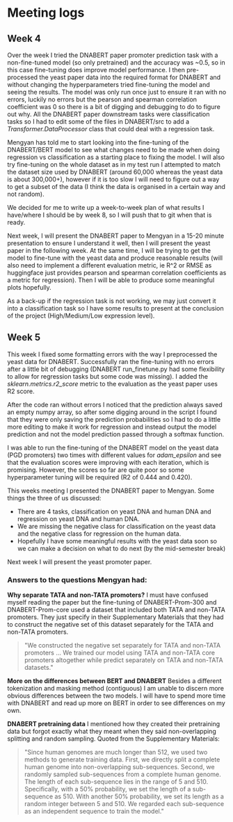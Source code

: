 
# Meeting logs

## Week 4
Over the week I tried the DNABERT paper promoter prediction task with a non-fine-tuned model (so only pretrained) and the accuracy was \~0.5, so in this case fine-tuning does improve model performance. I then pre-processed the yeast paper data into the required format for DNABERT and without changing the hyperparameters tried fine-tuning the model and seeing the results. The model was only run once just to ensure it ran with no errors, luckily no errors but the pearson and spearman correlation coefficient was 0 so there is a bit of digging and debugging to do to figure out why. All the DNABERT paper downstream tasks were classification tasks so I had to edit some of the files in DNABERT/src to add a _Transformer.DataProcessor_ class that could deal with a regression 
task.

Mengyan has told me to start looking into the fine-tuning of the DNABERT/BERT model to see what changes need to be made when doing regression vs classification as a starting place to fixing the model. I will also try fine-tuning on the whole dataset as in my test run I attempted to match the dataset size used by DNABERT (around 60,000 whereas the yeast data is about 300,000+), however if it is too slow I will need to figure out a way to get a subset of the data (I think the data is organised in a certain way and not random).

We decided for me to write up a week-to-week plan of what results I have/where I should be by week 8, so I will push that to git when that is ready. 

Next week, I will present the DNABERT paper to Mengyan in a 15-20 minute presentation to ensure I understand it well, then I will present the yeast paper in the following week. At the same time, I will be trying to get the model to fine-tune with the yeast data and produce reasonable results (will also need to implement a different evaluation metric, ie R^2 or RMSE as huggingface just provides pearson and spearman correlation coefficients as a metric for regression). Then I will be able to produce some meaningful plots hopefully.

As a back-up if the regression task is not working, we may just convert it into a classification task so I have some results to present at the conclusion of the project (High/Medium/Low expression level).

## Week 5
This week I fixed some formatting errors with the way I preprocessed the yeast data for DNABERT. Successfully ran the fine-tuning with no errors after a little bit of debugging (DNABERT run_finetune.py had some flexibility to allow for regression tasks but some code was missing). I added the _sklearn.metrics.r2_score_ metric to the evaluation as the yeast paper uses R2 score.

After the code ran without errors I noticed that the prediction always saved an empty numpy array, so after some digging around in the script I found that they were only saving the prediction probabilities so I had to do a little more editing to make it work for regression and instead output the model prediction and not the model prediction passed through a softmax function. 

I was able to run the fine-tuning of the DNABERT model on the yeast data (PGD promoters) two times with different values for _adam_epsilon_ and see that the evaluation scores were improving with each iteration, which is promising. However, the scores so far are quite poor so some hyperparameter tuning will be required (R2 of 0.444 and 0.420).

This weeks meeting I presented the DNABERT paper to Mengyan. Some things the three of us discussed:
- There are 4 tasks, classification on yeast DNA and human DNA and regression on yeast DNA and human DNA.
- We are missing the negative class for classification on the yeast data and the negative class for regression on the human data.
- Hopefully I have some meaningful results with the yeast data soon so we can make a decision on what to do next (by the mid-semester break)

Next week I will present the yeast promoter paper.

### Answers to the questions Mengyan had:

__Why separate TATA and non-TATA promoters?__
I must have confused myself reading the paper but the fine-tuning of DNABERT-Prom-300 and DNABERT-Prom-core used a dataset that included both TATA and non-TATA promoters. They just specify in their Supplementary Materials that they had to construct the negative set of this dataset separately for the TATA and non-TATA promoters. 

> "We constructed the negative set separately for TATA and non-TATA promoters ... We trained our model using TATA and non-TATA core promoters altogether while predict separately on TATA and non-TATA datasets."

__More on the differences between BERT and DNABERT__
Besides a different tokenization and masking method (contiguous) I am unable to discern more obvious differences between the two models. I will have to spend more time with DNABERT and read up more on BERT in order to see differences on my own.

__DNABERT pretraining data__
I mentioned how they created their pretraining data but forgot exactly what they meant when they said non-overlapping splitting and random sampling. Quoted from the Supplementary Materials:
> "Since human genomes are much longer than 512, we used two methods to generate training data. First, we directly split a complete human genome into non-overlapping sub-sequences. Second, we randomly sampled sub-sequences from a complete human genome. The length of each sub-sequence lies in the range of 5 and 510. Specifically, with a 50% probability, we set the length of a sub-sequence as 510.  With another 50% probability, we set its length as a random integer between 5 and 510.  We regarded each sub-sequence as an independent sequence to train the model."